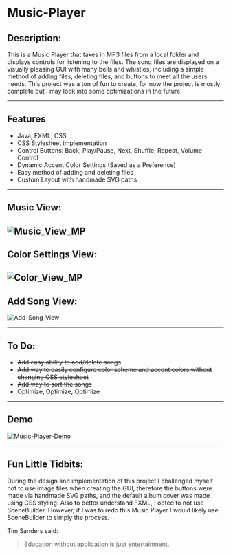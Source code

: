 
# Music-Player

## Description:
This is a Music Player that takes in MP3 files from a local folder and displays controls for listening to the files. The song files are displayed on a visually pleasing GUI with many bells and whistles, including a simple method of adding files, deleting files, and buttons to meet all the users needs. This project was a ton of fun to create, for now the project is mostly complete but I may look into some optimizations in the future.

----

## Features
- Java, FXML, CSS
- CSS Stylesheet implementation
- Control Buttons: Back, Play/Pause, Next, Shuffle, Repeat, Volume Control
- Dynamic Accent Color Settings (Saved as a Preference)
- Easy method of adding and deleting files
- Custom Layout with handmade SVG paths

----
## Music View:
![Music_View_MP](https://user-images.githubusercontent.com/8952745/121302525-d30fb080-c8c7-11eb-9b85-9c26a1841af3.png)
----
## Color Settings View:
![Color_View_MP](https://user-images.githubusercontent.com/8952745/121302463-ba06ff80-c8c7-11eb-920f-f5533ef7b177.png)
----
## Add Song View:
![Add_Song_View](https://user-images.githubusercontent.com/8952745/121302489-c428fe00-c8c7-11eb-9353-f2bf48f483fe.png)

----
## To Do:
- ~~Add easy ability to add/delete songs~~
- ~~Add way to easily configure color scheme and accent colors without changing CSS stylesheet~~
- ~~Add way to sort the songs~~
- Optimize, Optimize, Optimize

----
## Demo
![Music-Player-Demo](https://user-images.githubusercontent.com/8952745/121301175-cd18d000-c8c5-11eb-88ea-39efab79e393.gif)

----

## Fun Little Tidbits:
During the design and implementation of this project I challenged myself not to use image files when creating the GUI, therefore the buttons were made via handmade SVG paths, and the default album cover was made using CSS styling. Also to better understand FXML, I opted to not use SceneBuilder. However, if I was to redo this Music Player I would likely use SceneBuilder to simply the process.

Tim Sanders said:
> Education without application is just entertainment.
